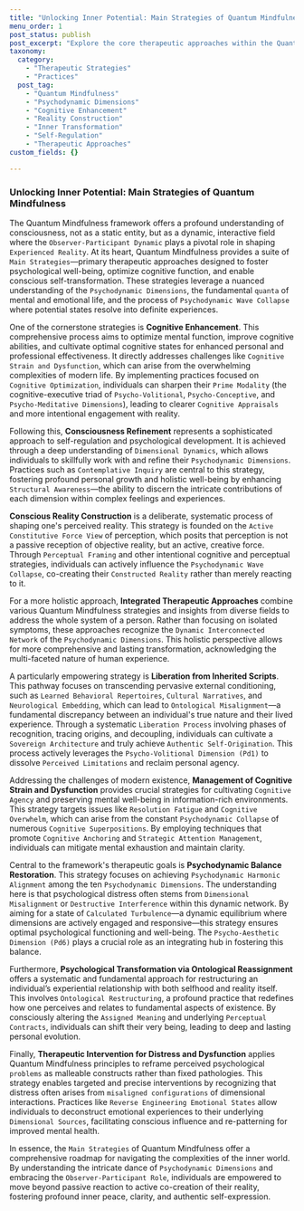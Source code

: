 ```yaml
---
title: "Unlocking Inner Potential: Main Strategies of Quantum Mindfulness"
menu_order: 1
post_status: publish
post_excerpt: "Explore the core therapeutic approaches within the Quantum Mindfulness framework. This article delves into nine powerful strategies designed to foster psychological well-being, optimize cognitive function, and enable conscious reality construction, guiding you toward profound inner transformation."
taxonomy:
  category:
    - "Therapeutic Strategies"
    - "Practices"
  post_tag:
    - "Quantum Mindfulness"
    - "Psychodynamic Dimensions"
    - "Cognitive Enhancement"
    - "Reality Construction"
    - "Inner Transformation"
    - "Self-Regulation"
    - "Therapeutic Approaches"
custom_fields: {}

---
```


### Unlocking Inner Potential: Main Strategies of Quantum Mindfulness

The Quantum Mindfulness framework offers a profound understanding of consciousness, not as a static entity, but as a dynamic, interactive field where the `Observer-Participant Dynamic` plays a pivotal role in shaping `Experienced Reality`. At its heart, Quantum Mindfulness provides a suite of `Main Strategies`—primary therapeutic approaches designed to foster psychological well-being, optimize cognitive function, and enable conscious self-transformation. These strategies leverage a nuanced understanding of the `Psychodynamic Dimensions`, the fundamental `quanta` of mental and emotional life, and the process of `Psychodynamic Wave Collapse` where potential states resolve into definite experiences.

One of the cornerstone strategies is **Cognitive Enhancement**. This comprehensive process aims to optimize mental function, improve cognitive abilities, and cultivate optimal cognitive states for enhanced personal and professional effectiveness. It directly addresses challenges like `Cognitive Strain and Dysfunction`, which can arise from the overwhelming complexities of modern life. By implementing practices focused on `Cognitive Optimization`, individuals can sharpen their `Prime Modality` (the cognitive-executive triad of `Psycho-Volitional`, `Psycho-Conceptive`, and `Psycho-Meditative Dimensions`), leading to clearer `Cognitive Appraisals` and more intentional engagement with reality.

Following this, **Consciousness Refinement** represents a sophisticated approach to self-regulation and psychological development. It is achieved through a deep understanding of `Dimensional Dynamics`, which allows individuals to skillfully work with and refine their `Psychodynamic Dimensions`. Practices such as `Contemplative Inquiry` are central to this strategy, fostering profound personal growth and holistic well-being by enhancing `Structural Awareness`—the ability to discern the intricate contributions of each dimension within complex feelings and experiences.

**Conscious Reality Construction** is a deliberate, systematic process of shaping one's perceived reality. This strategy is founded on the `Active Constitutive Force View` of perception, which posits that perception is not a passive reception of objective reality, but an active, creative force. Through `Perceptual Framing` and other intentional cognitive and perceptual strategies, individuals can actively influence the `Psychodynamic Wave Collapse`, co-creating their `Constructed Reality` rather than merely reacting to it.

For a more holistic approach, **Integrated Therapeutic Approaches** combine various Quantum Mindfulness strategies and insights from diverse fields to address the whole system of a person. Rather than focusing on isolated symptoms, these approaches recognize the `Dynamic Interconnected Network` of the `Psychodynamic Dimensions`. This holistic perspective allows for more comprehensive and lasting transformation, acknowledging the multi-faceted nature of human experience.

A particularly empowering strategy is **Liberation from Inherited Scripts**. This pathway focuses on transcending pervasive external conditioning, such as `Learned Behavioral Repertoires`, `Cultural Narratives`, and `Neurological Embedding`, which can lead to `Ontological Misalignment`—a fundamental discrepancy between an individual's true nature and their lived experience. Through a systematic `Liberation Process` involving phases of recognition, tracing origins, and decoupling, individuals can cultivate a `Sovereign Architecture` and truly achieve `Authentic Self-Origination`. This process actively leverages the `Psycho-Volitional Dimension (Pd1)` to dissolve `Perceived Limitations` and reclaim personal agency.

Addressing the challenges of modern existence, **Management of Cognitive Strain and Dysfunction** provides crucial strategies for cultivating `Cognitive Agency` and preserving mental well-being in information-rich environments. This strategy targets issues like `Resolution Fatigue` and `Cognitive Overwhelm`, which can arise from the constant `Psychodynamic Collapse` of numerous `Cognitive Superpositions`. By employing techniques that promote `Cognitive Anchoring` and `Strategic Attention Management`, individuals can mitigate mental exhaustion and maintain clarity.

Central to the framework's therapeutic goals is **Psychodynamic Balance Restoration**. This strategy focuses on achieving `Psychodynamic Harmonic Alignment` among the ten `Psychodynamic Dimensions`. The understanding here is that psychological distress often stems from `Dimensional Misalignment` or `Destructive Interference` within this dynamic network. By aiming for a state of `Calculated Turbulence`—a dynamic equilibrium where dimensions are actively engaged and responsive—this strategy ensures optimal psychological functioning and well-being. The `Psycho-Aesthetic Dimension (Pd6)` plays a crucial role as an integrating hub in fostering this balance.

Furthermore, **Psychological Transformation via Ontological Reassignment** offers a systematic and fundamental approach for restructuring an individual’s experiential relationship with both selfhood and reality itself. This involves `Ontological Restructuring`, a profound practice that redefines how one perceives and relates to fundamental aspects of existence. By consciously altering the `Assigned Meaning` and underlying `Perceptual Contracts`, individuals can shift their very being, leading to deep and lasting personal evolution.

Finally, **Therapeutic Intervention for Distress and Dysfunction** applies Quantum Mindfulness principles to reframe perceived psychological `problems` as malleable constructs rather than fixed pathologies. This strategy enables targeted and precise interventions by recognizing that distress often arises from `misaligned configurations` of dimensional interactions. Practices like `Reverse Engineering Emotional States` allow individuals to deconstruct emotional experiences to their underlying `Dimensional Sources`, facilitating conscious influence and re-patterning for improved mental health.

In essence, the `Main Strategies` of Quantum Mindfulness offer a comprehensive roadmap for navigating the complexities of the inner world. By understanding the intricate dance of `Psychodynamic Dimensions` and embracing the `Observer-Participant Role`, individuals are empowered to move beyond passive reaction to active co-creation of their reality, fostering profound inner peace, clarity, and authentic self-expression.
